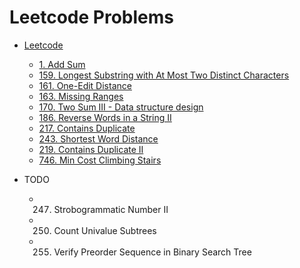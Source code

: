 # Leetcode Problems

* [Leetcode](leetcode/README.md)
    * [1. Add Sum](1-two-sum.md)
    * [159. Longest Substring with At Most Two Distinct Characters](159-Longest-Substring-with-At-Most-Two-Distinct-Characters.md)
    * [161. One-Edit Distance](161-One-Edit-Distance.md)
    * [163. Missing Ranges](163-Missing-Ranges.md)
    * [170. Two Sum III - Data structure design](170-Two-Sum-III.md)
    * [186. Reverse Words in a String II](186-Reverse-Words-in-a-String-II.md)
    * [217. Contains Duplicate](217-contains-duplicate.md)
    * [243. Shortest Word Distance](243-Shortest-Word-Distance.md)
    * [219. Contains Duplicate II](219-contains-duplicate-ii.md)
    * [746. Min Cost Climbing Stairs](746-min-cost-stairs.md)


* TODO
    * 247. Strobogrammatic Number II  
    * 250. Count Univalue Subtrees 
    * 255. Verify Preorder Sequence in Binary Search Tree
